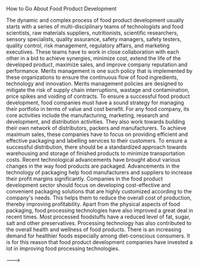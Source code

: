 

How to Go About Food Product Development

The dynamic and complex process of food product development usually starts with a series of multi-disciplinary teams of technologists and food scientists, raw materials suppliers, nutritionists, scientific researchers, sensory specialists, quality assurance, safety managers, safety testers, quality control, risk management, regulatory affairs, and marketing executives. These teams have to work in close collaboration with each other in a bid to achieve synergies, minimize cost, extend the life of the developed product, maximize sales, and improve company reputation and performance. Merits management is one such policy that is implemented by these organizations to ensure the continuous flow of food ingredients, technology and innovation. Merits management policies are designed to mitigate the risk of supply chain interruptions, wastage and contamination, price spikes and voiding of contracts.
To ensure a successful food product development, food companies must have a sound strategy for managing their portfolio in terms of value and cost benefit. For any food company, its core activities include the manufacturing, marketing, research and development, and distribution activities. They also work towards building their own network of distributors, packers and manufacturers. To achieve maximum sales, these companies have to focus on providing efficient and effective packaging and labelling services to their customers. To ensure a successful distribution, there should be a standardized approach towards warehousing and storage of finished products to minimize transportation costs.
Recent technological advancements have brought about various changes in the way food products are packaged. Advancements in the technology of packaging help food manufacturers and suppliers to increase their profit margins significantly. Companies in the food product development sector should focus on developing cost-effective and convenient packaging solutions that are highly customized according to the company's needs. This helps them to reduce the overall cost of production, thereby improving profitability.
Apart from the physical aspects of food packaging, food processing technologies have also improved a great deal in recent times. Most processed foodstuffs have a reduced level of fat, sugar, salt and other preservatives. Processing technology has also contributed to the overall health and wellness of food products. There is an increasing demand for healthier foods especially among diet-conscious consumers. It is for this reason that food product development companies have invested a lot in improving food processing technologies.

--->
